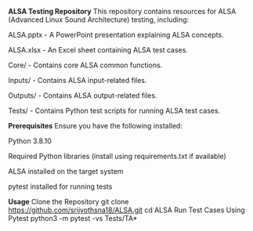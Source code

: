 **ALSA Testing Repository**
This repository contains resources for ALSA (Advanced Linux Sound Architecture) testing, including:

ALSA.pptx - A PowerPoint presentation explaining ALSA concepts.

ALSA.xlsx - An Excel sheet containing ALSA test cases.

Core/ - Contains core ALSA common functions.

Inputs/ - Contains ALSA input-related files.

Outputs/ - Contains ALSA output-related files.

Tests/ - Contains Python test scripts for running ALSA test cases.


**Prerequisites**
Ensure you have the following installed:

Python 3.8.10

Required Python libraries (install using requirements.txt if available)

ALSA installed on the target system

pytest installed for running tests

**Usage**
Clone the Repository
git clone https://github.com/srijyothsna18/ALSA.git
cd ALSA
Run Test Cases Using Pytest
python3 -m pytest -vs Tests/TA*

